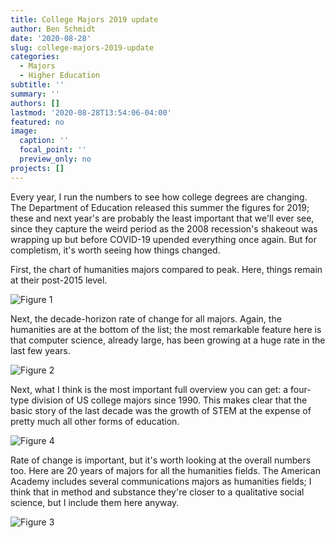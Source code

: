 ```yaml
---
title: College Majors 2019 update
author: Ben Schmidt
date: '2020-08-28'
slug: college-majors-2019-update
categories:
  - Majors
  - Higher Education
subtitle: ''
summary: ''
authors: []
lastmod: '2020-08-28T13:54:06-04:00'
featured: no
image:
  caption: ''
  focal_point: ''
  preview_only: no
projects: []
---
```


Every year, I run the numbers to see how college degrees are changing. The Department of Education released
this summer the figures for 2019; these and next year's are probably the least important that we'll ever see, since they capture the weird period as the 2008 recession's shakeout was wrapping up but before COVID-19 upended everything once again. But for completism, it's worth seeing how things changed.

First, the chart of humanities majors compared to peak. Here, things remain at
their post-2015 level.

![Figure 1](../fig-1.png)

Next, the decade-horizon rate of change for all majors. Again, the humanities are at the bottom
of the list; the most remarkable feature here is that computer science, already large,
has been growing at a huge rate in the last few years.

![Figure 2](../fig-2.png)

Next, what I think is the most important full overview you can get: a four-type
division of US college majors since 1990. This makes clear that the basic
story of the last decade was the growth of STEM at the expense of pretty much all
other forms of education.

![Figure 4](../featured.png)

Rate of change is important, but it's worth looking at the overall numbers too.
Here are 20 years of majors for all the humanities fields. The American Academy
includes several communications majors as humanities fields; I think that in
method and substance they're closer to a qualitative social science, but I
include them here anyway.

![Figure 3](../fig-3.png)
